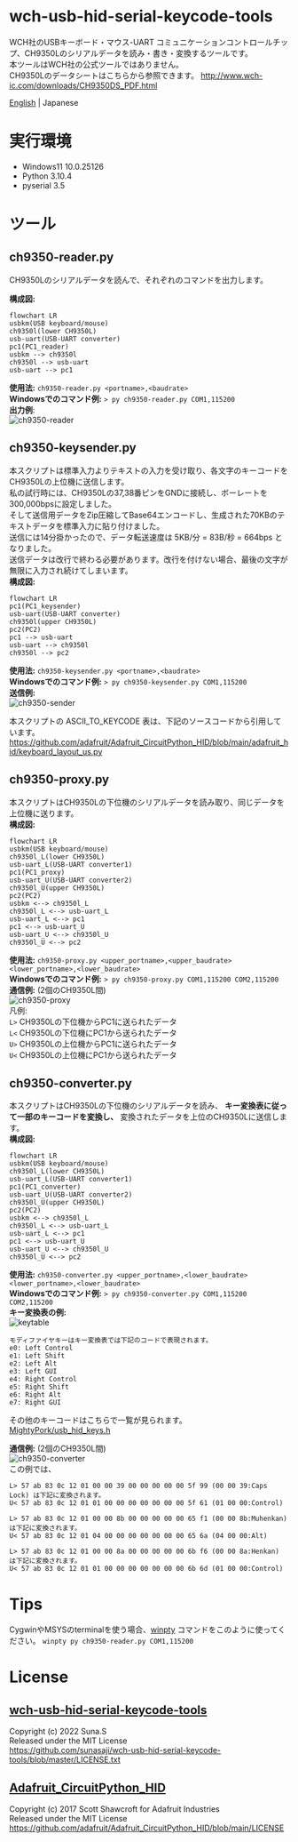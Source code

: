 # wch-usb-hid-serial-keycode-tools
WCH社のUSBキーボード・マウス-UART コミュニケーションコントロールチップ、CH9350Lのシリアルデータを読み・書き・変換するツールです。  
本ツールはWCH社の公式ツールではありません。  
CH9350Lのデータシートはこちらから参照できます。 http://www.wch-ic.com/downloads/CH9350DS_PDF.html

[English](https://github.com/sunasaji/wch-usb-hid-serial-keycode-tools/blob/master/README.md) | Japanese

# 実行環境
- Windows11 10.0.25126
- Python 3.10.4
- pyserial 3.5

# ツール

## ch9350-reader.py
CH9350Lのシリアルデータを読んで、それぞれのコマンドを出力します。

**構成図:**
```mermaid
flowchart LR
usbkm(USB keyboard/mouse)
ch9350l(lower CH9350L)
usb-uart(USB-UART converter)
pc1(PC1_reader)
usbkm --> ch9350l
ch9350l --> usb-uart
usb-uart --> pc1
```

**使用法:** ```ch9350-reader.py <portname>,<baudrate>```  
**Windowsでのコマンド例:** ```> py ch9350-reader.py COM1,115200```  
**出力例**:  
![ch9350-reader](images/ch9350-reader.gif)

## ch9350-keysender.py
本スクリプトは標準入力よりテキストの入力を受け取り、各文字のキーコードをCH9350Lの上位機に送信します。  
私の試行時には、CH9350Lの37,38番ピンをGNDに接続し、ボーレートを300,000bpsに設定しました。  
そして送信用データをZip圧縮してBase64エンコードし、生成された70KBのテキストデータを標準入力に貼り付けました。  
送信には14分掛かったので、データ転送速度は 5KB/分 = 83B/秒 = 664bps となりました。  
送信データは改行で終わる必要があります。改行を付けない場合、最後の文字が無限に入力され続けてしまいます。  
**構成図:**
```mermaid
flowchart LR
pc1(PC1_keysender)
usb-uart(USB-UART converter)
ch9350l(upper CH9350L)
pc2(PC2)
pc1 --> usb-uart
usb-uart --> ch9350l
ch9350l --> pc2
```

**使用法:** ```ch9350-keysender.py <portname>,<baudrate>```  
**Windowsでのコマンド例:** ```> py ch9350-keysender.py COM1,115200```  
**送信例:**  
![ch9350-sender](https://user-images.githubusercontent.com/45969150/174817700-2d087bc6-2717-4e0e-b037-5ccb62bf8391.gif)

本スクリプトの ASCII_TO_KEYCODE 表は、下記のソースコードから引用しています。  
https://github.com/adafruit/Adafruit_CircuitPython_HID/blob/main/adafruit_hid/keyboard_layout_us.py

## ch9350-proxy.py
本スクリプトはCH9350Lの下位機のシリアルデータを読み取り、同じデータを上位機に送ります。  
**構成図:**
```mermaid
flowchart LR
usbkm(USB keyboard/mouse)
ch9350l_L(lower CH9350L)
usb-uart_L(USB-UART converter1)
pc1(PC1_proxy)
usb-uart_U(USB-UART converter2)
ch9350l_U(upper CH9350L)
pc2(PC2)
usbkm <--> ch9350l_L
ch9350l_L <--> usb-uart_L
usb-uart_L <--> pc1
pc1 <--> usb-uart_U
usb-uart_U <--> ch9350l_U
ch9350l_U <--> pc2
```

**使用法:** ```ch9350-proxy.py <upper_portname>,<upper_baudrate> <lower_portname>,<lower_baudrate>```  
**Windowsでのコマンド例:** ```> py ch9350-proxy.py COM1,115200 COM2,115200```  
**通信例:** (2個のCH9350L間)  
![ch9350-proxy](images/ch9350-proxy.gif)  
凡例:  
`L>` CH9350Lの下位機からPC1に送られたデータ  
`L<` CH9350Lの下位機にPC1から送られたデータ  
`U>` CH9350Lの上位機からPC1に送られたデータ  
`U<` CH9350Lの上位機にPC1から送られたデータ

## ch9350-converter.py
本スクリプトはCH9350Lの下位機のシリアルデータを読み、 **キー変換表に従って一部のキーコードを変換し、** 変換されたデータを上位のCH9350Lに送信します。  
**構成図:**
```mermaid
flowchart LR
usbkm(USB keyboard/mouse)
ch9350l_L(lower CH9350L)
usb-uart_L(USB-UART converter1)
pc1(PC1_converter)
usb-uart_U(USB-UART converter2)
ch9350l_U(upper CH9350L)
pc2(PC2)
usbkm <--> ch9350l_L
ch9350l_L <--> usb-uart_L
usb-uart_L <--> pc1
pc1 <--> usb-uart_U
usb-uart_U <--> ch9350l_U
ch9350l_U <--> pc2
```

**使用法:** ```ch9350-converter.py <upper_portname>,<lower_baudrate> <lower_portname>,<lower_baudrate>```  
**Windowsでのコマンド例:** ```> py ch9350-converter.py COM1,115200 COM2,115200```  
**キー変換表の例:**  
![keytable](images/keytable.png)  
```
モディファイヤキーはキー変換表では下記のコードで表現されます。
e0: Left Control
e1: Left Shift
e2: Left Alt
e3: Left GUI
e4: Right Control
e5: Right Shift
e6: Right Alt
e7: Right GUI
```
その他のキーコードはこちらで一覧が見られます。 [MightyPork/usb_hid_keys.h](https://gist.github.com/MightyPork/6da26e382a7ad91b5496ee55fdc73db2)

**通信例:** (2個のCH9350L間)  
![ch9350-converter](images/ch9350-converter.gif)  
この例では、  
```
L> 57 ab 83 0c 12 01 00 00 39 00 00 00 00 00 5f 99 (00 00 39:Caps Lock) は下記に変換されます。
U< 57 ab 83 0c 12 01 01 00 00 00 00 00 00 00 5f 61 (01 00 00:Control)
```
```
L> 57 ab 83 0c 12 01 00 00 8b 00 00 00 00 00 65 f1 (00 00 8b:Muhenkan) は下記に変換されます。
U< 57 ab 83 0c 12 01 04 00 00 00 00 00 00 00 65 6a (04 00 00:Alt)
```
```
L> 57 ab 83 0c 12 01 00 00 8a 00 00 00 00 00 6b f6 (00 00 8a:Henkan) は下記に変換されます。
U< 57 ab 83 0c 12 01 01 00 00 00 00 00 00 00 6b 6d (01 00 00:Control)
```

# Tips
CygwinやMSYSのterminalを使う場合、[winpty](https://github.com/rprichard/winpty) コマンドをこのように使ってください。 ```winpty py ch9350-reader.py COM1,115200```

# License

## [wch-usb-hid-serial-keycode-tools](https://github.com/sunasaji/wch-usb-hid-serial-keycode-tools)
Copyright (c) 2022 Suna.S  
Released under the MIT License  
https://github.com/sunasaji/wch-usb-hid-serial-keycode-tools/blob/master/LICENSE.txt

## [Adafruit_CircuitPython_HID](https://github.com/adafruit/Adafruit_CircuitPython_HID)
Copyright (c) 2017 Scott Shawcroft for Adafruit Industries  
Released under the MIT License  
https://github.com/adafruit/Adafruit_CircuitPython_HID/blob/main/LICENSE
